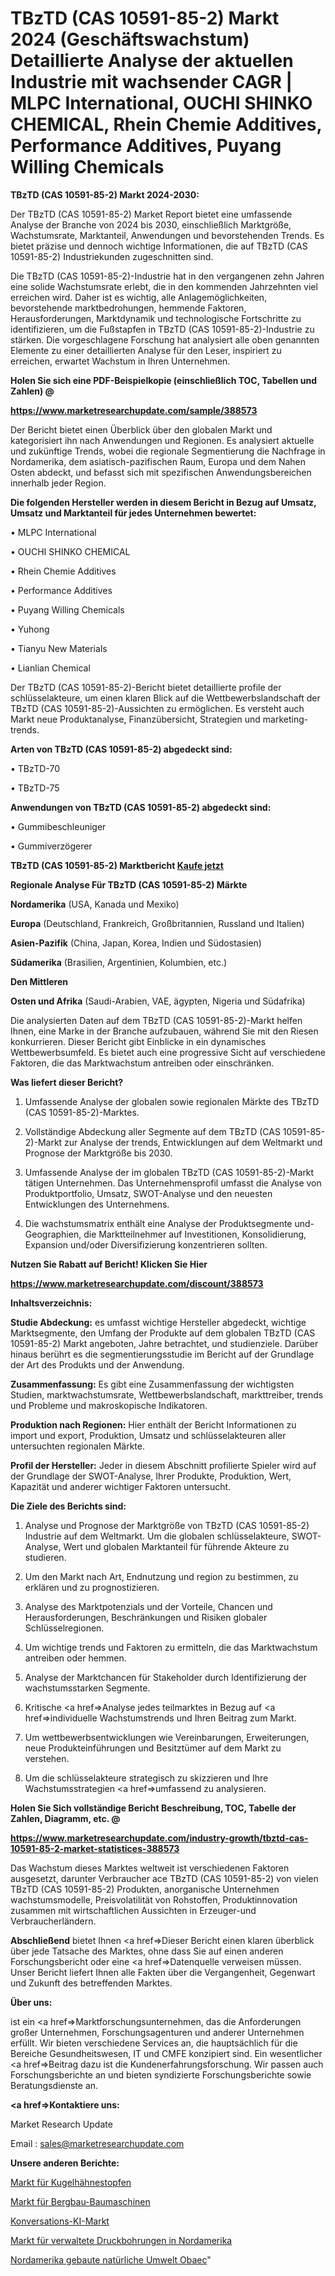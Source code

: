 # TBzTD (CAS 10591-85-2) Markt 2024 (Geschäftswachstum) Detaillierte Analyse der aktuellen Industrie mit wachsender CAGR | MLPC International, OUCHI SHINKO CHEMICAL, Rhein Chemie Additives, Performance Additives, Puyang Willing Chemicals

<strong>TBzTD (CAS 10591-85-2) Markt 2024-2030:</strong>

Der TBzTD (CAS 10591-85-2) Market Report bietet eine umfassende Analyse der Branche von 2024 bis 2030, einschließlich Marktgröße, Wachstumsrate, Marktanteil, Anwendungen und bevorstehenden Trends. Es bietet präzise und dennoch wichtige Informationen, die auf TBzTD (CAS 10591-85-2) Industriekunden zugeschnitten sind.

Die TBzTD (CAS 10591-85-2)-Industrie hat in den vergangenen zehn Jahren eine solide Wachstumsrate erlebt, die in den kommenden Jahrzehnten viel erreichen wird. Daher ist es wichtig, alle Anlagemöglichkeiten, bevorstehende marktbedrohungen, hemmende Faktoren, Herausforderungen, Marktdynamik und technologische Fortschritte zu identifizieren, um die Fußstapfen in TBzTD (CAS 10591-85-2)-Industrie zu stärken. Die vorgeschlagene Forschung hat analysiert alle oben genannten Elemente zu einer detaillierten Analyse für den Leser, inspiriert zu erreichen, erwartet Wachstum in Ihren Unternehmen.



<strong>Holen Sie sich eine PDF-Beispielkopie (einschließlich TOC, Tabellen und Zahlen) @
</strong>

<strong><a href=https://www.marketresearchupdate.com/sample/388573>

<strong>https://www.marketresearchupdate.com/sample/388573</u></font></a></strong></strong>

Der Bericht bietet einen Überblick über den globalen Markt und kategorisiert ihn nach Anwendungen und Regionen. Es analysiert aktuelle und zukünftige Trends, wobei die regionale Segmentierung die Nachfrage in Nordamerika, dem asiatisch-pazifischen Raum, Europa und dem Nahen Osten abdeckt, und befasst sich mit spezifischen Anwendungsbereichen innerhalb jeder Region.



<strong>Die folgenden Hersteller werden in diesem Bericht in Bezug auf Umsatz, Umsatz und Marktanteil für jedes Unternehmen bewertet:</strong>

• MLPC International

• OUCHI SHINKO CHEMICAL

• Rhein Chemie Additives

• Performance Additives

• Puyang Willing Chemicals

• Yuhong

• Tianyu New Materials

• Lianlian Chemical

Der TBzTD (CAS 10591-85-2)-Bericht bietet detaillierte profile der schlüsselakteure, um einen klaren Blick auf die Wettbewerbslandschaft der TBzTD (CAS 10591-85-2)-Aussichten zu ermöglichen. Es versteht auch Markt neue Produktanalyse, Finanzübersicht, Strategien und marketing-trends.



<strong>Arten von TBzTD (CAS 10591-85-2) abgedeckt sind:</strong>

• TBzTD-70

• TBzTD-75



<strong>Anwendungen von TBzTD (CAS 10591-85-2) abgedeckt sind:</strong>

• Gummibeschleuniger

• Gummiverzögerer



<strong>TBzTD (CAS 10591-85-2) Marktbericht <a href=https://www.marketresearchupdate.com/buynow/388573>Kaufe jetzt</a></strong>



<strong>Regionale Analyse Für TBzTD (CAS 10591-85-2) Märkte</strong>



<strong>Nordamerika</strong> (USA, Kanada und Mexiko)



<strong>Europa</strong> (Deutschland, Frankreich, Großbritannien, Russland und Italien)



<strong>Asien-Pazifik</strong> (China, Japan, Korea, Indien und Südostasien)



<strong>Südamerika</strong> (Brasilien, Argentinien, Kolumbien, etc.)



<strong>Den Mittleren</strong> 

<strong>Osten und Afrika</strong> (Saudi-Arabien, VAE, ägypten, Nigeria und Südafrika)

Die analysierten Daten auf dem TBzTD (CAS 10591-85-2)-Markt helfen Ihnen, eine Marke in der Branche aufzubauen, während Sie mit den Riesen konkurrieren. Dieser Bericht gibt Einblicke in ein dynamisches Wettbewerbsumfeld. Es bietet auch eine progressive Sicht auf verschiedene Faktoren, die das Marktwachstum antreiben oder einschränken.



<strong>Was liefert dieser Bericht?</strong>

1. Umfassende Analyse der globalen sowie regionalen Märkte des TBzTD (CAS 10591-85-2)-Marktes.

2. Vollständige Abdeckung aller Segmente auf dem TBzTD (CAS 10591-85-2)-Markt zur Analyse der trends, Entwicklungen auf dem Weltmarkt und Prognose der Marktgröße bis 2030.

3. Umfassende Analyse der im globalen TBzTD (CAS 10591-85-2)-Markt tätigen Unternehmen. Das Unternehmensprofil umfasst die Analyse von Produktportfolio, Umsatz, SWOT-Analyse und den neuesten Entwicklungen des Unternehmens.

4. Die wachstumsmatrix enthält eine Analyse der Produktsegmente und-Geographien, die Marktteilnehmer auf Investitionen, Konsolidierung, Expansion und/oder Diversifizierung konzentrieren sollten.



<strong>Nutzen Sie Rabatt auf Bericht! Klicken Sie Hier
</strong>

<strong><a href=https://www.marketresearchupdate.com/discount/388573>https://www.marketresearchupdate.com/discount/388573</b></u></font></strong></a>



<strong>Inhaltsverzeichnis:</strong>



<strong>Studie Abdeckung:</strong> es umfasst wichtige Hersteller abgedeckt, wichtige Marktsegmente, den Umfang der Produkte auf dem globalen TBzTD (CAS 10591-85-2) Markt angeboten, Jahre betrachtet, und studienziele. Darüber hinaus berührt es die segmentierungsstudie im Bericht auf der Grundlage der Art des Produkts und der Anwendung.



<strong>Zusammenfassung:</strong> Es gibt eine Zusammenfassung der wichtigsten Studien, marktwachstumsrate, Wettbewerbslandschaft, markttreiber, trends und Probleme und makroskopische Indikatoren.



<strong>Produktion nach Regionen:</strong> Hier enthält der Bericht Informationen zu import und export, Produktion, Umsatz und schlüsselakteuren aller untersuchten regionalen Märkte.



<strong>Profil der Hersteller:</strong> Jeder in diesem Abschnitt profilierte Spieler wird auf der Grundlage der SWOT-Analyse, Ihrer Produkte, Produktion, Wert, Kapazität und anderer wichtiger Faktoren untersucht.



<strong>Die Ziele des Berichts sind:</strong>

1) Analyse und Prognose der Marktgröße von TBzTD (CAS 10591-85-2) Industrie auf dem Weltmarkt.
Um die globalen schlüsselakteure, SWOT-Analyse, Wert und globalen Marktanteil für führende Akteure zu studieren.

2) Um den Markt nach Art, Endnutzung und region zu bestimmen, zu erklären und zu prognostizieren.

3) Analyse des Marktpotenzials und der Vorteile, Chancen und Herausforderungen, Beschränkungen und Risiken globaler Schlüsselregionen.

4) Um wichtige trends und Faktoren zu ermitteln, die das Marktwachstum antreiben oder hemmen.

5) Analyse der Marktchancen für Stakeholder durch Identifizierung der wachstumsstarken Segmente.

6) Kritische <a href=>Analyse</a> jedes teilmarktes in Bezug auf <a href=>individuelle</a> Wachstumstrends und Ihren Beitrag zum Markt.

7) Um wettbewerbsentwicklungen wie Vereinbarungen, Erweiterungen, neue Produkteinführungen und Besitztümer auf dem Markt zu verstehen.

8) Um die schlüsselakteure strategisch zu skizzieren und Ihre Wachstumsstrategien <a href=>umfassend</a> zu analysieren.



<strong>Holen Sie Sich vollständige Bericht Beschreibung, TOC, Tabelle der Zahlen, Diagramm, etc. @ </strong>

<strong><a href=https://www.marketresearchupdate.com/industry-growth/tbztd-cas-10591-85-2-market-statistices-388573>https://www.marketresearchupdate.com/industry-growth/tbztd-cas-10591-85-2-market-statistices-388573</a></font></strong>

Das Wachstum dieses Marktes weltweit ist verschiedenen Faktoren ausgesetzt, darunter Verbraucher ace TBzTD (CAS 10591-85-2) von vielen TBzTD (CAS 10591-85-2) Produkten, anorganische Unternehmen wachstumsmodelle, Preisvolatilität von Rohstoffen, Produktinnovation zusammen mit wirtschaftlichen Aussichten in Erzeuger-und Verbraucherländern.



<strong>Abschließend</strong> bietet Ihnen <a href=>Dieser</a> Bericht einen klaren überblick über jede Tatsache des Marktes, ohne dass Sie auf einen anderen Forschungsbericht oder eine <a href=>Datenquelle</a> verweisen müssen. Unser Bericht liefert Ihnen alle Fakten über die Vergangenheit, Gegenwart und Zukunft des betreffenden Marktes.



<strong>Über uns:</strong>

 ist ein <a href=>Marktfors</a>chungsunternehmen, das die Anforderungen großer Unternehmen, Forschungsagenturen und anderer Unternehmen erfüllt. Wir bieten verschiedene Services an, die hauptsächlich für die Bereiche Gesundheitswesen, IT und CMFE konzipiert sind. Ein wesentlicher <a href=>Beitrag</a> dazu ist die Kundenerfahrungsforschung. Wir passen auch Forschungsberichte an und bieten syndizierte Forschungsberichte sowie Beratungsdienste an.



<strong><a href=>Kontaktiere uns:</a></strong>

Market Research Update

Email : sales@marketresearchupdate.com



<strong>Unsere anderen Berichte:</strong>

<a href=https://www.linkedin.com/pulse/ball-valves-plug-market-2023-trends-new-research>Markt für Kugelhähnestopfen</a>

<a href=https://www.linkedin.com/pulse/mining-construction-machines-market-size-trends>Markt für Bergbau-Baumaschinen</a>

<a href=https://www.linkedin.com/pulse/conversational-ai-market-2023-remarking-enormous>Konversations-KI-Markt</a>

<a href=https://www.linkedin.com/pulse/north-america-managed-pressure-drilling-market>Markt für verwaltete Druckbohrungen in Nordamerika</a>

<a href=https://www.linkedin.com/pulse/north-america-built-natural-environment-obaec/>Nordamerika gebaute natürliche Umwelt Obaec</a>"
